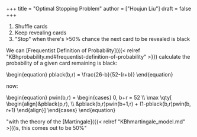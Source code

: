 +++
title = "Optimal Stopping Problem"
author = ["Houjun Liu"]
draft = false
+++

1.  Shuffle cards
2.  Keep revealing cards
3.  "Stop" when there's &gt;50% chance the next card to be revealed is black

We can [Frequentist Definition of Probability]({{< relref "KBhprobability.md#frequentist-definition-of-probability" >}}) calculate the probability of a given card remaining is black:

\begin{equation}
pblack(b,r) = \frac{26-b}{52-(r+b)}
\end{equation}

now:

\begin{equation}
pwin(b,r) = \begin{cases}
0, b+r = 52 \\\\
\max \qty[ \begin{align}&pblack(p,r), \\\ &pblack(b,r)pwin(b+1,r) + (1-pblack(b,r)pwin(b, r+1) \end{align}]
\end{cases}
\end{equation}

"with the theory of the [Martingale]({{< relref "KBhmartingale_model.md" >}})s, this comes out to be 50%"

